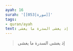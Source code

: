 ```yaml
---
ayah: 16
surah: '[[053|سورة]]'
tags:
- quran/ayah
text: إذ يغشى السدرة ما يغشى
---
```

> إذ يغشى السدرة ما يغشى
